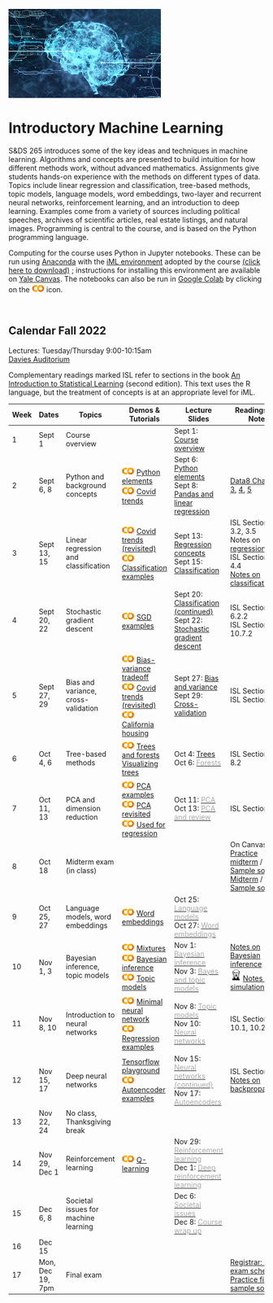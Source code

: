 <head>
  <title> Introductory Machine Learning </title>
  <link rel="stylesheet" href="theme/css/main.css" />
  <link rel="shortcut icon" type="image/x-icon" href="favicon.ico?">
</head>


![neuro-datascience](./data-neuroscience.jpg)


Introductory Machine Learning
====

S&DS 265 introduces some of the key ideas and techniques in machine learning. Algorithms and concepts are presented to build intuition for how different methods work, without advanced mathematics. Assignments give students hands-on experience with the methods on different types of data. Topics include linear regression and classification, tree-based methods, topic models, language models, word embeddings, two-layer and recurrent neural networks, reinforcement learning, and an introduction to deep learning. Examples come from a variety of sources including political speeches, archives of scientific articles, real estate listings, and natural images. Programming is central to the course, and is based on the Python programming language.

Computing for the course uses Python in Jupyter notebooks. These can be run using [Anaconda](https://www.anaconda.com/products/individual) with the [iML environment](https://raw.githubusercontent.com/YData123/sds265-fa22/master/env/iml_env.yml) adopted by the course <a href="https://raw.githubusercontent.com/YData123/sds265-fa22/master/env/iml_env.zip" download>(click here to download)</a>
; instructions for installing this environment are available on [Yale Canvas](https://canvas.yale.edu).  The notebooks can also be run in [Google Colab](https://colab.research.google.com) by clicking on the [<img width="25" src="colab.svg">](https://colab.research.google.com) icon.


<br>

Calendar Fall 2022
---
Lectures: Tuesday/Thursday 9:00-10:15am
<br>
[Davies Auditorium](https://map.yale.edu/?id=1910#!m/563685?ct/52707)

Complementary readings marked ISL refer to sections in the book [An Introduction to Statistical Learning](https://www.statlearning.com/) (second edition). This text uses the R language, but the treatment of concepts is at an appropriate level for iML.
<br>


<!-- #### <span style="color:red">Davies auditorium is not available after Tuesday's flooding. Class on Thursday, September 8, will be in SSS 114.</span> -->


 Week | Dates |  Topics | Demos & Tutorials | Lecture Slides | Readings and Notes | Assignments & Exams 
----------- | ----------- | ------------- | ------------ | ------------- | ----------- | ------------
1 | Sept 1  |     Course overview | | Sept 1: [<span style="color:">Course overview</span>](https://github.com/YData123/sds265-fa22/raw/master/lectures/lecture-sept-01.pdf) |
2 | Sept 6, 8 |    Python and background concepts |  [<img width="25" src="colab.svg">](https://colab.research.google.com/github/YData123/sds265-fa22/blob/master/demos/python/python-elements.ipynb) [Python elements](https://github.com/YData123/sds265-fa22/raw/master/demos/python/python-elements.zip)  <br>  [<img width="25" src="colab.svg">](https://colab.research.google.com/github/YData123/sds265-fa22/blob/master/demos/covid-trends/covid-trends.ipynb) [Covid trends](https://github.com/YData123/sds265-fa22/raw/master/demos/covid-trends/covid-trends.zip) <br> | Sept 6: [<span style="color:">Python elements</span>](https://github.com/YData123/sds265-fa22/raw/master/lectures/lecture-sept-06.pdf) <br> Sept 8: [<span style="color:">Pandas and linear regression</span>](https://github.com/YData123/sds265-fa22/raw/master/lectures/lecture-sept-08.pdf) | [Data8 Chapters 3](https://www.inferentialthinking.com/chapters/03/programming-in-python.html), [4](https://www.inferentialthinking.com/chapters/04/Data_Types.html), [5](https://www.inferentialthinking.com/chapters/05/Sequences.html) | Thu: [<span style="color:">Quiz 1</span>](https://yale.instructure.com/courses/79950/quizzes) | 
3 | Sept 13, 15 | Linear regression and classification | [<img width="25" src="colab.svg">](https://colab.research.google.com/github/YData123/sds265-fa22/blob/master/demos/covid-trends/covid-trends-revisited.ipynb) [Covid trends (revisited)](https://github.com/YData123/sds265-fa22/raw/master/demos/covid-trends/covid-trends-revisited.zip)  <br> [<img width="25" src="colab.svg">](https://colab.research.google.com/github/YData123/sds265-fa22/blob/master/demos/classification/classification.ipynb) [Classification examples](https://github.com/YData123/sds265-fa22/raw/master/demos/classification/classification.zip)  |  Sept 13: [<span style="color:">Regression concepts</span>](https://github.com/YData123/sds265-fa22/raw/master/lectures/lecture-sept-13.pdf)  <br> Sept 15: [<span style="color:">Classification</span>](https://github.com/YData123/sds265-fa22/raw/master/lectures/lecture-sept-15.pdf) | ISL Sections 3.1, 3.2, 3.5 <br> Notes on [regression](https://github.com/YData123/sds265-fa22/raw/master/notes/linear_regression.pdf) <br> ISL Sections 4.3, 4.4 <br> [Notes on classification](https://github.com/YData123/sds265-fa22/raw/master/notes/linear_classification.pdf) |  Thu: [<img width="25" src="colab.svg">](https://colab.research.google.com/github/YData123/sds265-fa22/blob/master/assignments/assn1/assn1.ipynb) [<span style="color:">Assn1 out</span>](https://github.com/YData123/sds265-fa22/raw/master/assignments/assn1/assn1.zip)  
4 | Sept 20, 22 | Stochastic gradient descent | [<img width="25" src="colab.svg">](https://colab.research.google.com/github/YData123/sds265-fa22/blob/master/demos/sgd/sgd.ipynb) [SGD examples](https://github.com/YData123/sds265-fa22/raw/master/demos/sgd/sgd.zip)  |  Sept 20: [<span style="color:">Classification (continued)</span>](https://github.com/YData123/sds265-fa22/raw/master/lectures/lecture-sept-20.pdf) <br> Sept 22: [<span style="color:">Stochastic gradient descent</span>](https://github.com/YData123/sds265-fa22/raw/master/lectures/lecture-sept-22.pdf) | ISL Section 6.2.2 <br> ISL Section 10.7.2 | Thu: [<span style="color:">Quiz 2</span>](https://yale.instructure.com/courses/79950/quizzes) <br>  | 
5 | Sept 27, 29 | Bias and variance, cross-validation | [<img width="25" src="colab.svg">](https://colab.research.google.com/github/YData123/sds265-fa22/blob/master/demos/bias-variance/bias-variance.ipynb)  [Bias-variance tradeoff](https://github.com/YData123/sds265-fa22/raw/master/demos/bias-variance/bias-variance.zip) <br> [<img width="25" src="colab.svg">](https://colab.research.google.com/github/YData123/sds265-fa22/blob/master/demos/covid-trends-bias-variance/covid-trends-bias-variance.ipynb)  [Covid trends (revisited)](https://github.com/YData123/sds265-fa22/raw/master/demos/covid-trends-bias-variance/covid-trends-bias-variance.zip) <br> [<img width="25" src="colab.svg">](https://colab.research.google.com/github/YData123/sds265-fa22/blob/master/demos/cross-validation/california-housing.ipynb) [California housing](https://github.com/YData123/sds265-fa22/raw/master/demos/cross-validation/california-housing.zip) | Sept 27: [<span style="color:">Bias and variance</span>](https://github.com/YData123/sds265-fa22/raw/master/lectures/lecture-sept-27.pdf) <br> Sept 29: [<span style="color:">Cross-validation</span>](https://github.com/YData123/sds265-fa22/raw/master/lectures/lecture-sept-29.pdf) | ISL Section 2.2 <br> ISL Section 5.1 | Thu: Assn 1 in <br> [<img width="25" src="colab.svg">](https://colab.research.google.com/github/YData123/sds265-fa22/blob/master/assignments/assn2/assn2.ipynb) [<span style="color:">Assn2 out</span>](https://github.com/YData123/sds265-fa22/raw/master/assignments/assn2/assn2.zip) |
6 | Oct 4, 6 | Tree-based methods | [<img width="25" src="colab.svg">](https://colab.research.google.com/github/YData123/sds265-fa22/blob/master/demos/trees/trees.ipynb) [Trees and forests](https://github.com/YData123/sds265-fa22/raw/master/demos/trees/trees.zip)  <br> [Visualizing trees](http://www.r2d3.us/visual-intro-to-machine-learning-part-1/) |   Oct 4: [<span style="color:">Trees</span>](https://github.com/YData123/sds265-fa22/raw/master/lectures/lecture-oct-4.pdf) <br> Oct 6: [<span style="color:darkgray">Forests</span>](https://github.com/YData123/sds265-fa22/raw/master/lectures/lecture-oct-7.pdf) | ISL Sections 8.1, 8.2 | Thu: [<span style="color:darkgray">Quiz 3</span>](https://yale.instructure.com/courses/79950/quizzes) <br>  |
7 | Oct 11, 13 | PCA and dimension reduction | [<img width="25" src="colab.svg">](https://colab.research.google.com/github/YData123/sds265-fa22/blob/master/demos/pca/pca.ipynb) [PCA examples](https://github.com/YData123/sds265-fa22/raw/master/demos/pca/pca.zip) <br> [<img width="25" src="colab.svg">](https://colab.research.google.com/github/YData123/sds265-fa22/blob/master/demos/pca/pca-demo2.ipynb) [PCA revisited](https://github.com/YData123/sds265-fa22/raw/master/demos/pca/pca-demo2.zip) <br> [<img width="25" src="colab.svg">](https://colab.research.google.com/github/YData123/sds265-fa22/blob/master/demos/pca/iris-pca.ipynb) [Used for regression](https://github.com/YData123/sds265-fa22/raw/master/demos/pca/iris-pca.zip)  | Oct 11: [<span style="color:darkgray">PCA</span>](https://github.com/YData123/sds265-fa22/raw/master/lectures/lecture-oct-12.pdf) <br> Oct 13: [<span style="color:darkgray">PCA and review</span>](https://github.com/YData123/sds265-fa22/raw/master/lectures/lecture-oct-14.pdf) | ISL Section 12.2 |  Thu: Assn 2 in <br> [<img width="25" src="colab.svg">](https://colab.research.google.com/github/YData123/sds265-fa22/blob/master/assignments/assn3/assn3.ipynb) [<span style="color:darkgray">Assn3 out</span>](https://github.com/YData123/sds265-fa22/raw/master/assignments/assn3/assn3.zip) 
8 | Oct 18  |  Midterm exam (in class) |  |   | On Canvas: <br> [Practice midterm](https://yale.instructure.com/files/5523848/) / [Sample soln](https://yale.instructure.com/files/5524989/) <br> [Midterm](https://yale.instructure.com/files/5618411/) / [Sample soln](https://yale.instructure.com/files/5618410/)
9 | Oct 25, 27 | Language models, word embeddings | [<img width="25" src="colab.svg">](https://colab.research.google.com/github/YData123/sds265-fa22/blob/master/demos/embeddings/embeddings.ipynb) [Word embeddings](https://github.com/YData123/sds265-fa22/raw/master/demos/embeddings/embeddings.zip) |  Oct 25: [<span style="color:darkgray">Language models</span>](https://github.com/YData123/sds265-fa22/raw/master/lectures/lecture-oct-26.pdf) <br> Oct 27: [<span style="color:darkgray">Word embeddings</span>](https://github.com/YData123/sds265-fa22/raw/master/lectures/lecture-oct-28.pdf) || Thu: Assn 3 in <br> [<img width="25" src="colab.svg">](https://colab.research.google.com/github/YData123/sds265-fa22/blob/master/assignments/assn4/assn4.ipynb) [<span style="color:darkgray">Assn4 out</span>](https://github.com/YData123/sds265-fa22/raw/master/assignments/assn4/assn4.zip) 
10 | Nov 1, 3 | Bayesian inference, topic models | [<img width="25" src="colab.svg">](https://colab.research.google.com/github/YData123/sds265-fa22/blob/master/demos/bayes/mix.ipynb) [Mixtures](https://github.com/YData123/sds265-fa22/raw/master/demos/bayes/mix.zip) <br> [<img width="25" src="colab.svg">](https://colab.research.google.com/github/YData123/sds265-fa22/blob/master/demos/bayes/bayes.ipynb) [Bayesian inference](https://github.com/YData123/sds265-fa22/raw/master/demos/bayes/bayes.zip) <br> [<img width="25" src="colab.svg">](https://colab.research.google.com/github/YData123/sds265-fa22/blob/master/demos/topic-models/topic-models.ipynb) [Topic models](https://github.com/YData123/sds265-fa22/raw/master/demos/topic-models/topic-models.zip)  |    Nov 1: [<span style="color:darkgray">Bayesian inference</span>](https://github.com/YData123/sds265-fa22/raw/master/lectures/lecture-nov-2.pdf) <br> Nov 3: [<span style="color:darkgray">Bayes and topic models</span>](https://github.com/YData123/sds265-fa22/raw/master/lectures/lecture-nov-4.pdf) | [Notes on Bayesian inference](https://github.com/YData123/sds265-fa22/raw/master/notes/bayes-notes.pdf) <br> <img width="25" src="scream.png">[Notes on simulation](https://github.com/YData123/sds265-fa22/raw/master/notes/simulation.pdf) | Thu: [<span style="color:darkgray">Quiz 4</span>]()
11 | Nov 8, 10 | Introduction to neural networks | [<img width="25" src="colab.svg">](https://colab.research.google.com/github/YData123/sds265-fa22/blob/master/demos/neural-nets/neural-nets.ipynb) [Minimal neural network](https://github.com/YData123/sds265-fa22/raw/master/demos/neural-nets/neural-nets.zip) <br> [<img width="25" src="colab.svg">](https://colab.research.google.com/github/YData123/sds265-fa22/blob/master/demos/neural-nets/neural-nets-regress.ipynb) [Regression examples](https://github.com/YData123/sds265-fa22/raw/master/demos/neural-nets/neural-nets-regress.zip)  |    Nov 8: [<span style="color:darkgray">Topic models</span>](https://github.com/YData123/sds265-fa22/raw/master/lectures/lecture-nov-09.pdf) <br> Nov 10: [<span style="color:darkgray">Neural networks</span>](https://github.com/YData123/sds265-fa22/raw/master/lectures/lecture-nov-11.pdf) | ISL Sections 10.1, 10.2 | Thu: Assn 4 in <br> [<img width="25" src="colab.svg">](https://colab.research.google.com/github/YData123/sds265-fa22/blob/master/assignments/assn5/assn5.ipynb) [<span style="color:darkgray">Assn5 out</span>](https://github.com/YData123/sds265-fa22/raw/master/assignments/assn5/assn5.zip) 
12 | Nov 15, 17 | Deep neural networks | [Tensorflow playground](https://playground.tensorflow.org/) <br> [<img width="25" src="colab.svg">](https://colab.research.google.com/github/YData123/sds265-fa22/blob/master/demos/deep-nets/deep-nets.ipynb) [Autoencoder examples](https://github.com/YData123/sds265-fa22/raw/master/demos/deep-nets/deep-nets.zip)  |   Nov 15: [<span style="color:darkgray">Neural networks (continued)</span>](https://github.com/YData123/sds265-fa22/raw/master/lectures/lecture-nov-16.pdf)  Nov 17: [<span style="color:darkgray">Autoencoders</span>](https://github.com/YData123/sds265-fa22/raw/master/lectures/lecture-nov-18.pdf) | ISL Section 10.7 <br> [Notes on backpropagation](https://github.com/YData123/sds265-fa22/raw/master/notes/backprop.pdf) | Thu: [<span style="color:darkgray">Quiz 5</span>]()
13 | Nov 22, 24 | No class, Thanksgiving break | <!--[<img width="25" src="colab.svg">]()--> |  |
14 | Nov 29, Dec 1 | Reinforcement learning | [<img width="25" src="colab.svg">](https://colab.research.google.com/github/YData123/sds265-fa22/blob/master/demos/reinforcement-learning/reinforcement-learning.ipynb) [Q-learning](https://github.com/YData123/sds265-fa22/raw/master/demos/reinforcement-learning/reinforcement-learning.zip) |  Nov 29: [<span style="color:darkgray">Reinforcement learning</span>](https://github.com/YData123/sds265-fa22/raw/master/lectures/lecture-nov-30.pdf) <br> Dec 1: [<span style="color:darkgray">Deep reinforcement learning</span>](https://github.com/YData123/sds265-fa22/raw/master/lectures/lecture-dec-02.pdf) | | Thu: Assn 5 in <br> [<img width="25" src="colab.svg">](https://colab.research.google.com/github/YData123/sds265-fa22/blob/master/assignments/assn6/assn6.ipynb) [<span style="color:darkgray">Assn 6 out</span>](https://github.com/YData123/sds265-fa22/raw/master/assignments/assn7/assn7.zip) 
15 | Dec 6, 8 | Societal issues for machine learning  | |  Dec 6: [<span style="color:darkgray">Societal issues</span>](https://github.com/YData123/sds265-fa22/raw/master/lectures/lecture-dec-07.pdf) <br> Dec 8: [<span style="color:darkgray">Course wrap up</span>](https://github.com/YData123/sds265-fa22/raw/master/lectures/lecture-dec-09.pdf) | | <!--[<img width="25" src="colab.svg">]()-->  Thu: [<span style="color:darkgray">Quiz 6</span>]()
16 | Dec 15  | | | | | Thu: Assn 6 in 
17 | Mon, Dec 19, 7pm    | Final exam  | | | [Registrar: Final exam schedule](http://catalog.yale.edu/ycps/final-examination-schedules/) <br> [Practice final](https://yale.instructure.com/files/5804664/), [sample solution](https://yale.instructure.com/files/5810995/)

